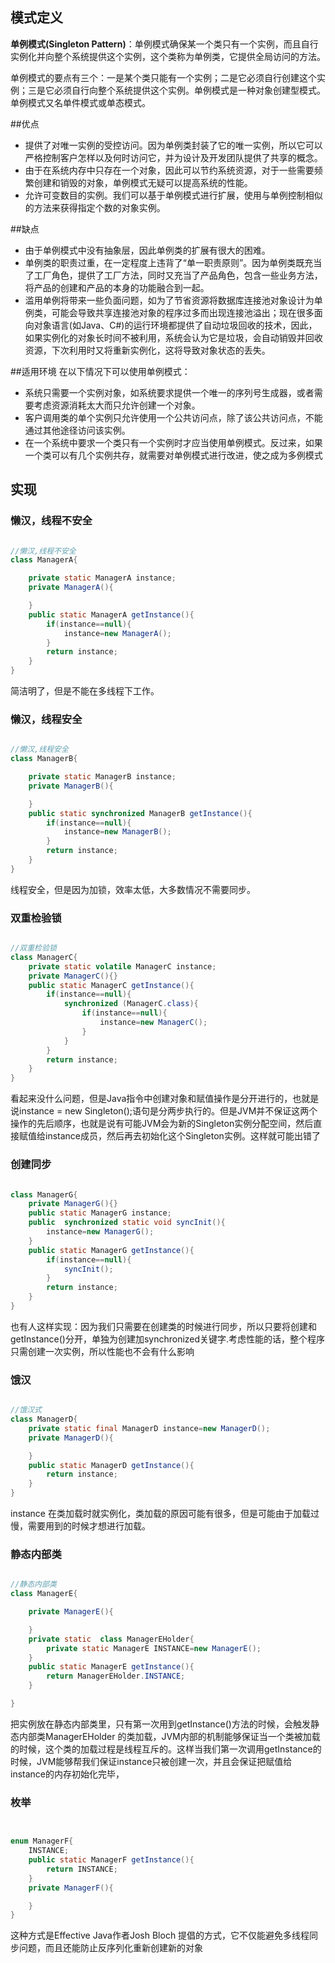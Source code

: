 


## 模式定义

**单例模式(Singleton Pattern)**：单例模式确保某一个类只有一个实例，而且自行实例化并向整个系统提供这个实例，这个类称为单例类，它提供全局访问的方法。

单例模式的要点有三个：一是某个类只能有一个实例；二是它必须自行创建这个实例；三是它必须自行向整个系统提供这个实例。单例模式是一种对象创建型模式。单例模式又名单件模式或单态模式。



##优点

- 提供了对唯一实例的受控访问。因为单例类封装了它的唯一实例，所以它可以严格控制客户怎样以及何时访问它，并为设计及开发团队提供了共享的概念。
- 由于在系统内存中只存在一个对象，因此可以节约系统资源，对于一些需要频繁创建和销毁的对象，单例模式无疑可以提高系统的性能。
- 允许可变数目的实例。我们可以基于单例模式进行扩展，使用与单例控制相似的方法来获得指定个数的对象实例。

##缺点

- 由于单例模式中没有抽象层，因此单例类的扩展有很大的困难。
- 单例类的职责过重，在一定程度上违背了“单一职责原则”。因为单例类既充当了工厂角色，提供了工厂方法，同时又充当了产品角色，包含一些业务方法，将产品的创建和产品的本身的功能融合到一起。
- 滥用单例将带来一些负面问题，如为了节省资源将数据库连接池对象设计为单例类，可能会导致共享连接池对象的程序过多而出现连接池溢出；现在很多面向对象语言(如Java、C#)的运行环境都提供了自动垃圾回收的技术，因此，如果实例化的对象长时间不被利用，系统会认为它是垃圾，会自动销毁并回收资源，下次利用时又将重新实例化，这将导致对象状态的丢失。


##适用环境
在以下情况下可以使用单例模式：

- 系统只需要一个实例对象，如系统要求提供一个唯一的序列号生成器，或者需要考虑资源消耗太大而只允许创建一个对象。
- 客户调用类的单个实例只允许使用一个公共访问点，除了该公共访问点，不能通过其他途径访问该实例。
- 在一个系统中要求一个类只有一个实例时才应当使用单例模式。反过来，如果一个类可以有几个实例共存，就需要对单例模式进行改进，使之成为多例模式





## 实现


### 懒汉，线程不安全


```java

//懒汉,线程不安全
class ManagerA{

    private static ManagerA instance;
    private ManagerA(){

    }
    public static ManagerA getInstance(){
        if(instance==null){
            instance=new ManagerA();
        }
        return instance;
    }
}


```

简洁明了，但是不能在多线程下工作。


### 懒汉，线程安全

```java

//懒汉,线程安全
class ManagerB{

    private static ManagerB instance;
    private ManagerB(){

    }
    public static synchronized ManagerB getInstance(){
        if(instance==null){
            instance=new ManagerB();
        }
        return instance;
    }
}

```

线程安全，但是因为加锁，效率太低，大多数情况不需要同步。



### 双重检验锁


```java

//双重检验锁
class ManagerC{
    private static volatile ManagerC instance;
    private ManagerC(){}
    public static ManagerC getInstance(){
        if(instance==null){
            synchronized (ManagerC.class){
                if(instance==null){
                    instance=new ManagerC();
                }
            }
        }
        return instance;
    }
}


```

看起来没什么问题，但是Java指令中创建对象和赋值操作是分开进行的，也就是说instance = new Singleton();语句是分两步执行的。但是JVM并不保证这两个操作的先后顺序，也就是说有可能JVM会为新的Singleton实例分配空间，然后直接赋值给instance成员，然后再去初始化这个Singleton实例。这样就可能出错了


### 创建同步


```java

class ManagerG{
    private ManagerG(){}
    public static ManagerG instance;
    public  synchronized static void syncInit(){
        instance=new ManagerG();
    }
    public static ManagerG getInstance(){
        if(instance==null){
            syncInit();
        }
        return instance;
    }
}

```
也有人这样实现：因为我们只需要在创建类的时候进行同步，所以只要将创建和getInstance()分开，单独为创建加synchronized关键字.考虑性能的话，整个程序只需创建一次实例，所以性能也不会有什么影响


### 饿汉


```java

//饿汉式
class ManagerD{
    private static final ManagerD instance=new ManagerD();
    private ManagerD(){

    }
    public static ManagerD getInstance(){
        return instance;
    }
}


```

instance 在类加载时就实例化，类加载的原因可能有很多，但是可能由于加载过慢，需要用到的时候才想进行加载。

### 静态内部类


```java

//静态内部类
class ManagerE{

    private ManagerE(){

    }
    private static  class ManagerEHolder{
        private static ManagerE INSTANCE=new ManagerE();
    }
    public static ManagerE getInstance(){
        return ManagerEHolder.INSTANCE;
    }

}
```


把实例放在静态内部类里，只有第一次用到getInstance()方法的时候，会触发静态内部类ManagerEHolder 的类加载，JVM内部的机制能够保证当一个类被加载的时候，这个类的加载过程是线程互斥的。这样当我们第一次调用getInstance的时候，JVM能够帮我们保证instance只被创建一次，并且会保证把赋值给instance的内存初始化完毕，


### 枚举

```java


enum ManagerF{
    INSTANCE;
    public static ManagerF getInstance(){
        return INSTANCE;
    }
    private ManagerF(){

    }
}

````

这种方式是Effective Java作者Josh Bloch 提倡的方式，它不仅能避免多线程同步问题，而且还能防止反序列化重新创建新的对象

